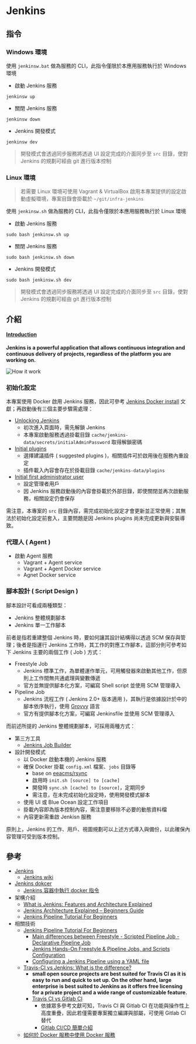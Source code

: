 # Jenkins

## 指令

### Windows 環境

使用 ```jenkinsw.bat``` 做為服務的 CLI，此指令僅限於本應用服務執行於 Windows 環境

+ 啟動 Jenkins 服務

```
jenkinsw up
```

+ 關閉 Jenkins 服務

```
jenkinsw down
```

+ Jenkins 開發模式

```
jenkinsw dev
```
> 開發模式會透過同步服務將透過 UI 設定完成的介面同步至 ```src``` 目錄，使對 Jenkins 的規劃可經由 git 進行版本控制

### Linux 環境
> 若需要 Linux 環境可使用 Vagrant & VirtualBox 啟用本專案提供的設定啟動虛擬環境，專案目錄會掛載於 ```~/git/infra-jenkins```

使用 ```jenkinsw.sh``` 做為服務的 CLI，此指令僅限於本應用服務執行於 Linux 環境

+ 啟動 Jenkins 服務

```
sudo bash jenkinsw.sh up
```

+ 關閉 Jenkins 服務

```
sudo bash jenkinsw.sh down
```

+ Jenkins 開發模式

```
sudo bash jenkinsw.sh dev
```
> 開發模式會透過同步服務將透過 UI 設定完成的介面同步至 ```src``` 目錄，使對 Jenkins 的規劃可經由 git 進行版本控制


## 介紹

#### [Introduction](https://www.tutorialspoint.com/jenkins/index.htm)

**Jenkins is a powerful application that allows continuous integration and continuous delivery of projects, regardless of the platform you are working on.**

![How it work](https://devopscube.com/wp-content/uploads/2020/03/jenkins-architecture-1024x657.png.webp)


### 初始化設定

本專案使用 Docker 啟用 Jenkins 服務，因此可參考 [Jenkins Docker install](https://www.jenkins.io/doc/book/installing/docker/) 文獻；再啟動後有三個主要步驟需處理：

+ [Unlocking Jenkins](https://www.jenkins.io/doc/book/installing/docker/#unlocking-jenkins)
    - 初次進入頁面時，需先解鎖 Jenkins
    - 本專案啟動服務透過掛載目錄 ```cache/jenkins-data/secrets/initialAdminPassword``` 取得解鎖密碼
+ [Initial plugins](https://www.jenkins.io/doc/book/installing/docker/#customizing-jenkins-with-plugins)
    - 選擇建議插件 ( suggested plugins )，相關插件可於啟用後在服務內重設定
    - 插件載入內容會存在於掛載目錄 ```cache/jenkins-data/plugins```
+ [Initial first administrator user](https://www.jenkins.io/doc/book/installing/docker/#creating-the-first-administrator-user)
    - 設定管理者用戶
    - 因 Jenkins 服務啟動後的內容會掛載於外部目錄，即使關閉並再次啟動服務，相關設定仍會保存

需注意，本專案的 ```src``` 目錄內容，需完成初始化設定才會更新並正常使用；其無法於初始化設定前套入，主要問題是因 Jenkins plugins 尚未完成更新與安裝導致。

### 代理人 ( Agent )

+ 啟動 Agent 服務
    - Vagrant + Agent service
    - Vagrant + Agent Docker service
    - Agnet Docker service

### 腳本設計 ( Script Design )

腳本設計可看成兩種類型：

+ Jenkins 整體規劃腳本
+ Jenkins 單一工作腳本

前者是指若重建整個 Jenkins 時，要如何讓其設計結構得以透過 SCM 保存與管理；後者是指運行 Jenkins 工作時，其工作的對應工作腳本，這部分則可參考如下 Jenkins 主要的兩個工作 ( Job ) 方式：

+ Freestyle Job
    - Jenkins 標準工作，為單體運作單元，可用觸發器來啟動其他工作，但原則上工作間無共通處理與變數傳遞
    - 官方並無提供腳本化方案，可編寫 Shell script 並使用 SCM 管理導入
+ Pipeline Job
    - Jenkins 流程工作 ( Jenkins 2.0+ 版本適用 )，其執行是依據設計於中的腳本依序執行，使用 [Grovvy](https://www.eficode.com/blog/jenkins-groovy-tutorial) 語言
    - 官方有提供腳本化方案，可編寫 Jenkinsfile 並使用 SCM 管理導入

而前述所提的 Jenkins 整體規劃腳本，可採用兩種方式：

+ 第三方工具
    - [Jenkins Job Builder](https://docs.openstack.org/infra/jenkins-job-builder/index.html)
+ 設計開發模式
    - 以 Docker 啟動本機的 Jenkins 服務
    - 確保 Docker 掛載 ```config.xml``` 檔案、```jobs``` 目錄等
        + base on [eeacms/rsync](https://hub.docker.com/r/eeacms/rsync)
        + 啟用時 ```init.sh [source] to [cache]```
        + 開發時 ```sync.sh [cache] to [source]```，定期同步
        + 需注意，在未完成初始化設定時，使用開發模式腳本
    - 使用 UI 或 Blue Ocean 設定工作項目
    - 掛載內容即為版本控制內容，需注意要移除不必要的動態資料檔
    - 內容更新需重啟 Jenkisn 服務

原則上，Jenkins 的工作、用戶、視圖規劃可以上述方式導入與備份，以此確保內容管理可受到版本控制。

## 參考

+ [Jenkins](https://www.jenkins.io/)
    - [Jenkins wiki](https://zh.wikipedia.org/zh-tw/Jenkins_(%E8%BD%AF%E4%BB%B6))
+ [Jenkins dokcer](https://hub.docker.com/r/jenkins/jenkins)
    - [Jenkins 容器中執行 docker 指令](https://www.gss.com.tw/blog/jenkins-docker)
+ 架構介紹
    - [What is Jenkins: Features and Architecture Explained](https://www.simplilearn.com/tutorials/jenkins-tutorial/what-is-jenkins)
    - [Jenkins Architecture Explained – Beginners Guide](https://devopscube.com/jenkins-architecture-explained/)
    - [Jenkins Pipeline Tutorial For Beginners](https://devopscube.com/jenkins-pipeline-as-code/)
+ 相關技術
    - [Jenkins Pipeline Tutorial For Beginners](https://devopscube.com/jenkins-pipeline-as-code/)
        + [Main differences between Freestyle - Scripted Pipeline Job - Declarative Pipeline Job](https://support.cloudbees.com/hc/en-us/articles/115003908372)
        + [Jenkins Hands-On Freestyle & Pipeline Jobs, and Scripts Configuration](https://faun.pub/jenkins-jobs-hands-on-for-the-different-use-cases-devops-b153efb483c7)
        + [Configuring a Jenkins Pipeline using a YAML file](https://medium.com/wolox/dynamic-jenkins-pipelines-b04066371fbc)
    - [Travis-CI vs Jenkins: What is the difference?](D:\Document\Gitlab\DEVOPS\iwa-devops)
        + **small open source projects are best suited for Travis CI as it is easy to run and quick to set up. On the other hand, large enterprise is best suited to Jenkins as it offers free licensing for a private project and a wide range of customizable feature.**
        + [Travis CI vs Gitlab CI](https://knapsackpro.com/ci_comparisons/travis-ci/vs/gitlab-ci)
            - 依據眾多參考文獻可知，Travis CI 與 Gitlab CI 在功能與操作性上高度重疊，因此若僅需要專案獨立編譯與部屬，可使用 Gitlab CI 替代
            - [Gitlab CI/CD 簡單介紹](https://kheresy.wordpress.com/2019/02/13/gitlab-ci-cd/)
    - [如何於 Docker 服務中使用 Docker 服務](https://github.com/eastmoon/research-docker-in-docker)
